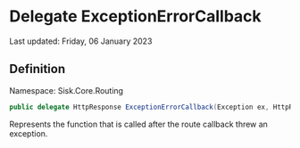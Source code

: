 # Delegate ExceptionErrorCallback
Last updated: Friday, 06 January 2023

## Definition
Namespace: Sisk.Core.Routing

```csharp
public delegate HttpResponse ExceptionErrorCallback(Exception ex, HttpRequest request);
```

Represents the function that is called after the route callback threw an exception.

